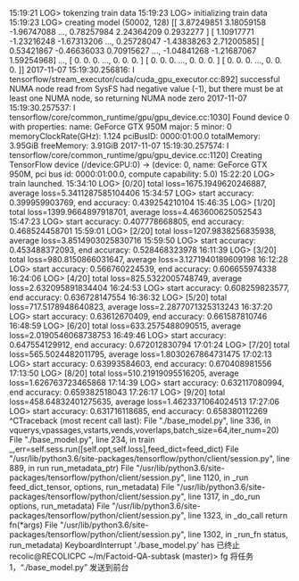 15:19:21 LOG> tokenzing train data
15:19:23 LOG> initializing train data
15:19:23 LOG> creating model
(50002, 128)
[[ 3.87249851  3.18059158 -1.96747088 ...,  0.78257984  2.24364209
   0.2932277 ]
 [ 1.10917771 -1.23216248 -1.67313206 ...,  0.25728047 -1.43838263
   2.71200585]
 [ 0.53421867 -0.46636033  0.70915627 ..., -1.04841268 -1.21687067
   1.59254968]
 ..., 
 [ 0.          0.          0.         ...,  0.          0.          0.        ]
 [ 0.          0.          0.         ...,  0.          0.          0.        ]
 [ 0.          0.          0.         ...,  0.          0.          0.        ]]
2017-11-07 15:19:30.256816: I tensorflow/stream_executor/cuda/cuda_gpu_executor.cc:892] successful NUMA node read from SysFS had negative value (-1), but there must be at least one NUMA node, so returning NUMA node zero
2017-11-07 15:19:30.257537: I tensorflow/core/common_runtime/gpu/gpu_device.cc:1030] Found device 0 with properties: 
name: GeForce GTX 950M major: 5 minor: 0 memoryClockRate(GHz): 1.124
pciBusID: 0000:01:00.0
totalMemory: 3.95GiB freeMemory: 3.91GiB
2017-11-07 15:19:30.257574: I tensorflow/core/common_runtime/gpu/gpu_device.cc:1120] Creating TensorFlow device (/device:GPU:0) -> (device: 0, name: GeForce GTX 950M, pci bus id: 0000:01:00.0, compute capability: 5.0)
15:22:20 LOG> train launched.
15:34:10 LOG> [0/20] total loss=1675.1949620246887, average loss=5.3411287585104406
15:34:57 LOG> start accuracy: 0.399959903769, end accuracy: 0.439254210104
15:46:35 LOG> [1/20] total loss=1399.9664897918701, average loss=4.463600625052543
15:47:23 LOG> start accuracy: 0.407778668805, end accuracy: 0.468524458701
15:59:01 LOG> [2/20] total loss=1207.9838256835938, average loss=3.8514903025830716
15:59:50 LOG> start accuracy: 0.453488372093, end accuracy: 0.528468323978
16:11:39 LOG> [3/20] total loss=980.8150866031647, average loss=3.1271940189609198
16:12:28 LOG> start accuracy: 0.566760224539, end accuracy: 0.606655974338
16:24:06 LOG> [4/20] total loss=825.5322005748749, average loss=2.632095891834404
16:24:53 LOG> start accuracy: 0.608259823577, end accuracy: 0.636728147554
16:36:32 LOG> [5/20] total loss=717.5178948640823, average loss=2.2877071325313243
16:37:20 LOG> start accuracy: 0.63612670409, end accuracy: 0.661587810746
16:48:59 LOG> [6/20] total loss=633.2575488090515, average loss=2.0190546068738753
16:49:46 LOG> start accuracy: 0.647554129912, end accuracy: 0.672012830794
17:01:24 LOG> [7/20] total loss=565.5024482011795, average loss=1.8030267864731475
17:02:13 LOG> start accuracy: 0.63993584603, end accuracy: 0.670408981556
17:13:50 LOG> [8/20] total loss=510.21919095516205, average loss=1.626763723465868
17:14:39 LOG> start accuracy: 0.632117080994, end accuracy: 0.659382518043
17:26:17 LOG> [9/20] total loss=458.64832401275635, average loss=1.4623371064024513
17:27:06 LOG> start accuracy: 0.631716118685, end accuracy: 0.658380112269
^CTraceback (most recent call last):
  File "./base_model.py", line 336, in <module>
    vquerys,vpassages,vstarts,vends,voverlaps,batch_size=64,iter_num=20)
  File "./base_model.py", line 234, in train
    _,err=self.sess.run([self.opt,self.loss],feed_dict=feed_dict)
  File "/usr/lib/python3.6/site-packages/tensorflow/python/client/session.py", line 889, in run
    run_metadata_ptr)
  File "/usr/lib/python3.6/site-packages/tensorflow/python/client/session.py", line 1120, in _run
    feed_dict_tensor, options, run_metadata)
  File "/usr/lib/python3.6/site-packages/tensorflow/python/client/session.py", line 1317, in _do_run
    options, run_metadata)
  File "/usr/lib/python3.6/site-packages/tensorflow/python/client/session.py", line 1323, in _do_call
    return fn(*args)
  File "/usr/lib/python3.6/site-packages/tensorflow/python/client/session.py", line 1302, in _run_fn
    status, run_metadata)
KeyboardInterrupt
'./base_model.py' has 已终止
recolic@RECOLICPC ~/m/Factoid-QA-subtask (master)> fg
将任务 1，“./base_model.py” 发送到前台

